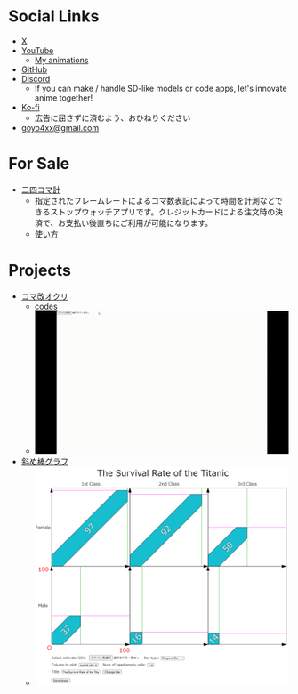 # Social Links
- [X](https://x.com/5246ra)
- [YouTube](https://www.youtube.com/@5246ra)
  - [My animations](https://youtube.com/playlist?list=PLII0QfoK3vzYalCtzCbV60xl879i99wIh&si=ziznE7vQundZf8rb)
- [GitHub](https://github.com/GoNishimura)
- [Discord](http://discord.gg/7fKUtTSRD5)
  - If you can make / handle SD-like models or code apps, let's innovate anime together! 
- [Ko-fi](https://ko-fi.com/5246ra)
  - 広告に屈さずに済むよう、おひねりください
- goyo4xx@gmail.com

# For Sale
- [二四コマ計](https://nishikomakei--nishikomakei.asia-east1.hosted.app/login)
  - 指定されたフレームレートによるコマ数表記によって時間を計測などできるストップウォッチアプリです。クレジットカードによる注文時の決済で、お支払い後直ちにご利用が可能になります。
  - [使い方](https://youtu.be/vfH7M_lIXwQ)

# Projects
- [コマ改オクリ](https://gonishimura.github.io/komakai-okuri/)
  - [codes](https://github.com/GoNishimura/komakai-okuri) 
  - ![demo.gif](https://github.com/GoNishimura/komakai-okuri/blob/master/images/komakai-demo.gif?raw=true)
- [斜め棒グラフ](https://github.com/GoNishimura/diagonal-bar-plot)
  - ![screenshot of a diagonal bar plot 2](https://github.com/GoNishimura/diagonal-bar-plot/blob/main/images/defaultData2_screenshot.png?raw=true)
